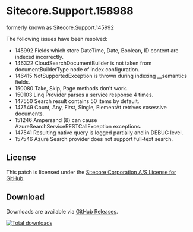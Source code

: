 # Sitecore.Support.158988
formerly known as Sitecore.Support.145992

The following issues have been resolved:

* 145992 Fields which store DateTime, Date, Boolean, ID content are indexed incorrectly.
* 146322 CloudSearchDocumentBuilder is not taken from documentBuilderType node of index configuration.
* 146415 NotSupportedException is thrown during indexing __semantics fields.
* 150080 Take, Skip, Page methods don't work.
* 150103 Linq Provider parses a service response 4 times.
* 147550 Search result contains 50 items by default.
* 147549 Count, Any, First, Single, ElementAt retrives exsessive documents.
* 151246 Ampersand (&) can cause AzureSearchServiceRESTCallException exceptions.
* 147541 Resulting native query is logged partially and in DEBUG level.
* 157546 Azure Search provider does not support full-text search.

## License  

This patch is licensed under the [Sitecore Corporation A/S License for GitHub](https://github.com/sitecoresupport/Sitecore.Support.145992/blob/master/LICENSE).  

## Download  

Downloads are available via [GitHub Releases](https://github.com/sitecoresupport/Sitecore.Support.145992/releases).  

[![Total downloads](https://img.shields.io/github/downloads/SitecoreSupport/Sitecore.Support.145992/total.svg)](https://github.com/SitecoreSupport/Sitecore.Support.145992/releases)
